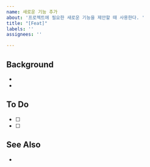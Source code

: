 ```yaml
---
name: 새로운 기능 추가
about: '프로젝트에 필요한 새로운 기능을 제안할 때 사용한다. '
title: "[Feat]"
labels: ''
assignees: ''

---
```


## Background
-
-

## To Do
- [ ] 
- [ ]

## See Also
-